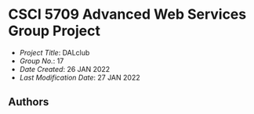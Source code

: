 # CSCI 5709 Advanced Web Services Group Project

- _Project Title_: DALclub
- _Group No._: 17
- _Date Created_: 26 JAN 2022
- _Last Modification Date_: 27 JAN 2022

## Authors

